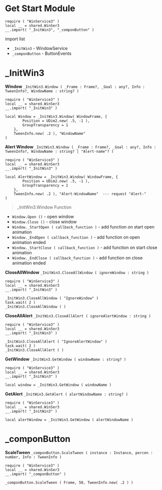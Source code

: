 # Get Start Module
```luau
require ( "WinService3" )
local __ = shared.WinSer3
__.import( "_InitWin3", "_componButton" )
```
import list
- `_InitWin3` - WindowService
- `_componButton` - ButtonEvents

# _InitWin3

 **Window** `_InitWin3.Window ( _Frame : Frame?, _Goal : any?, Info : TweenInfo?, WindowName : string? )`
```luau
require ( "WinService3" )
local __ = shared.WinSer3
__.import( "_InitWin3" )

local Window = _InitWin3.Window( WindowFrame, {
        Position = UDim2.new( .5, -1 ),
        GroupTransparency = 1
    }, 
    TweenInfo.new( .2 ), "WindowName" 
)
```

 **Alert Window** `_InitWin3.Window ( _Frame : Frame?, _Goal : any?, Info : TweenInfo?, WindowName : string? | "Alert-name"? )`
```luau
require ( "WinService3" )
local __ = shared.WinSer3
__.import( "_InitWin3" )

local AlertWindow = _InitWin3.Window( WindowFrame, {
        Position = UDim2.new( .5, -1 ),
        GroupTransparency = 1
    }, 
    TweenInfo.new( .2 ), "Alert-WindowName"  --- request "Alert-"
)
```
> _InitWin3.Window Function
- `Window.Open ()` - open window
- `Window.Close ()` - close window
- `Window._StartOpen ( callback_function )` - add function on start open animation
- `Window._EndOpen ( callback_function )` - add function on open animation ended
- `Window._StartClose ( callback_function )` - add function on start close animation
- `Window._EndClose ( callback_function )` - add function on close animation ended

 **CloseAllWindow** `_InitWin3.CloseAllWindow ( ignoreWindow : string )`
 ```luau
require ( "WinService3" )
local __ = shared.WinSer3
__.import( "_InitWin3" )

_InitWin3.CloseAllWindow ( "IgnoreWindow" )
task.wait( 2 )
_InitWin3.CloseAllWindow ( )
 ```

 **CloseAllAlert** `_InitWin3.CloseAllAlert ( ignoreAlertWindow : string )`
  ```luau
require ( "WinService3" )
local __ = shared.WinSer3
__.import( "_InitWin3" )

_InitWin3.CloseAllAlert ( "IgnoreAlertWindow" )
task.wait( 2 )
_InitWin3.CloseAllAlert ( )
 ```

 **GetWindow** `_InitWin3.GetWindow ( windowName : string? )`
  ```luau
require ( "WinService3" )
local __ = shared.WinSer3
__.import( "_InitWin3" )

local window = _InitWin3.GetWindow ( windowName )
 ```

 **GetAlert** `_InitWin3.GetAlert ( alertWindowName : string? )`
  ```luau
require ( "WinService3" )
local __ = shared.WinSer3
__.import( "_InitWin3" )

local alertWindow = _InitWin3.GetWindow ( alertWindowName )
 ```

 # _componButton
 **ScaleTween** `_componButton.ScaleTween ( instance : Instance, percen : number, Info : TweenInfo )`
 ```luau
require ( "WinService3" )
local __ = shared.WinSer3
__.import( "_componButton" )

_componButton.ScaleTween ( Frame, 50, TweenInfo.new( .2 ) )
 ```